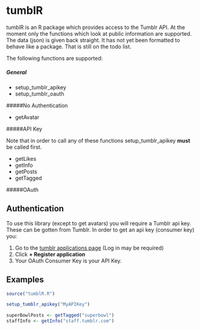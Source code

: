 # tumblR
tumblR is an R package which provides access to the Tumblr API. 
At the moment only the functions which look at public information are supported.
The data (json) is given back straight. It has not yet been formatted to behave 
like a package. That is still on the todo list. 


The following functions are supported:


##### General 

  * setup_tumblr_apikey
  * setup_tumblr_oauth

#####No Authentication

  * getAvatar

#####API Key 

Note that in order to call any of these functions
setup_tumblr_apikey **must** be called first. 

  * getLikes
  * getInfo
  * getPosts
  * getTagged

#####OAuth


## Authentication

To use this library (except to get avatars) you will require a Tumblr api key. 
These can be gotten from Tumblr. In order to get an api key (consumer key) 
you:

  1. Go to the [tumblr applications page](https://www.tumblr.com/oauth/apps) (Log in may be required)
  2. Click **+ Register application**
  3. Your OAuth Consumer Key is your API Key.

## Examples

```r
source("tumblR.R")

setup_tumblr_apikey("MyAPIKey")

superBowlPosts <- getTagged("superbowl")
staffInfo <- getInfo("staff.tumblr.com")
```
